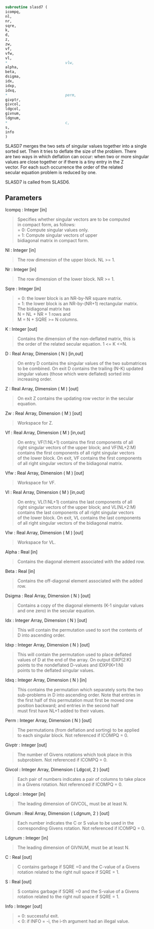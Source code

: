 ```fortran  
subroutine slasd7 (  
icompq,  
nl,  
nr,  
sqre,  
k,  
d,  
z,  
zw,  
vf,  
vfw,  
vl,  
*                          vlw,  
alpha,  
beta,  
dsigma,  
idx,  
idxp,  
idxq,  
*                          perm,  
givptr,  
givcol,  
ldgcol,  
givnum,  
ldgnum,  
*                          c,  
s,  
info  
)  
```  
  
SLASD7 merges the two sets of singular values together into a single  
sorted set. Then it tries to deflate the size of the problem. There  
are two ways in which deflation can occur:  when two or more singular  
values are close together or if there is a tiny entry in the Z  
vector. For each such occurrence the order of the related  
secular equation problem is reduced by one.  
  
SLASD7 is called from SLASD6.  
  
## Parameters  
Icompq : Integer [in]  
> Specifies whether singular vectors are to be computed  
> in compact form, as follows:  
> = 0: Compute singular values only.  
> = 1: Compute singular vectors of upper  
> bidiagonal matrix in compact form.  
  
Nl : Integer [in]  
> The row dimension of the upper block. NL >= 1.  
  
Nr : Integer [in]  
> The row dimension of the lower block. NR >= 1.  
  
Sqre : Integer [in]  
> = 0: the lower block is an NR-by-NR square matrix.  
> = 1: the lower block is an NR-by-(NR+1) rectangular matrix.  
> The bidiagonal matrix has  
> N = NL + NR + 1 rows and  
> M = N + SQRE >= N columns.  
  
K : Integer [out]  
> Contains the dimension of the non-deflated matrix, this is  
> the order of the related secular equation. 1 <= K <=N.  
  
D : Real Array, Dimension ( N ) [in,out]  
> On entry D contains the singular values of the two submatrices  
> to be combined. On exit D contains the trailing (N-K) updated  
> singular values (those which were deflated) sorted into  
> increasing order.  
  
Z : Real Array, Dimension ( M ) [out]  
> On exit Z contains the updating row vector in the secular  
> equation.  
  
Zw : Real Array, Dimension ( M ) [out]  
> Workspace for Z.  
  
Vf : Real Array, Dimension ( M ) [in,out]  
> On entry, VF(1:NL+1) contains the first components of all  
> right singular vectors of the upper block; and VF(NL+2:M)  
> contains the first components of all right singular vectors  
> of the lower block. On exit, VF contains the first components  
> of all right singular vectors of the bidiagonal matrix.  
  
Vfw : Real Array, Dimension ( M ) [out]  
> Workspace for VF.  
  
Vl : Real Array, Dimension ( M ) [in,out]  
> On entry, VL(1:NL+1) contains the  last components of all  
> right singular vectors of the upper block; and VL(NL+2:M)  
> contains the last components of all right singular vectors  
> of the lower block. On exit, VL contains the last components  
> of all right singular vectors of the bidiagonal matrix.  
  
Vlw : Real Array, Dimension ( M ) [out]  
> Workspace for VL.  
  
Alpha : Real [in]  
> Contains the diagonal element associated with the added row.  
  
Beta : Real [in]  
> Contains the off-diagonal element associated with the added  
> row.  
  
Dsigma : Real Array, Dimension ( N ) [out]  
> Contains a copy of the diagonal elements (K-1 singular values  
> and one zero) in the secular equation.  
  
Idx : Integer Array, Dimension ( N ) [out]  
> This will contain the permutation used to sort the contents of  
> D into ascending order.  
  
Idxp : Integer Array, Dimension ( N ) [out]  
> This will contain the permutation used to place deflated  
> values of D at the end of the array. On output IDXP(2:K)  
> points to the nondeflated D-values and IDXP(K+1:N)  
> points to the deflated singular values.  
  
Idxq : Integer Array, Dimension ( N ) [in]  
> This contains the permutation which separately sorts the two  
> sub-problems in D into ascending order.  Note that entries in  
> the first half of this permutation must first be moved one  
> position backward; and entries in the second half  
> must first have NL+1 added to their values.  
  
Perm : Integer Array, Dimension ( N ) [out]  
> The permutations (from deflation and sorting) to be applied  
> to each singular block. Not referenced if ICOMPQ = 0.  
  
Givptr : Integer [out]  
> The number of Givens rotations which took place in this  
> subproblem. Not referenced if ICOMPQ = 0.  
  
Givcol : Integer Array, Dimension ( Ldgcol, 2 ) [out]  
> Each pair of numbers indicates a pair of columns to take place  
> in a Givens rotation. Not referenced if ICOMPQ = 0.  
  
Ldgcol : Integer [in]  
> The leading dimension of GIVCOL, must be at least N.  
  
Givnum : Real Array, Dimension ( Ldgnum, 2 ) [out]  
> Each number indicates the C or S value to be used in the  
> corresponding Givens rotation. Not referenced if ICOMPQ = 0.  
  
Ldgnum : Integer [in]  
> The leading dimension of GIVNUM, must be at least N.  
  
C : Real [out]  
> C contains garbage if SQRE =0 and the C-value of a Givens  
> rotation related to the right null space if SQRE = 1.  
  
S : Real [out]  
> S contains garbage if SQRE =0 and the S-value of a Givens  
> rotation related to the right null space if SQRE = 1.  
  
Info : Integer [out]  
> = 0:  successful exit.  
> < 0:  if INFO = -i, the i-th argument had an illegal value.  
  
